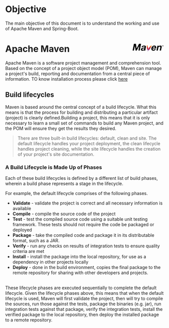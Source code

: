# Objective
The main objective of this document is to understand the working and use of Apache Maven and Spring-Boot. 

# Apache Maven  <img src="https://github.com/adsingh007/maven-springboot.md/blob/main/maven-logo-black-on-white.png" align="right" width="20%">

Apache Maven is a software project management and comprehension tool. Based on the concept of a project object model (POM), Maven can manage a project's build, reporting and documentation from a central piece of information.
TO know installation process please click [here](https://github.com/adsingh007/maven-springboot.md/blob/main/Installation-process.md)

## Build lifecycles

Maven is based around the central concept of a build lifecycle. What this means is that the process for building and distributing a particular artifact (project) is clearly defined.Building a project, this means that it is only necessary to learn a small set of commands to build any Maven project, and the POM will ensure they get the results they desired.<br/>
>There are three built-in build lifecycles: default, clean and site. The default lifecycle handles your project deployment, the clean lifecycle handles project cleaning, while the site lifecycle handles the creation of your project's site documentation.

### A Build Lifecycle is Made Up of Phases
Each of these build lifecycles is defined by a different list of build phases, wherein a build phase represents a stage in the lifecycle.

For example, the default lifecycle comprises of the following phases.
- **Validate** - validate the project is correct and all necessary information is available
- **Compile** - compile the source code of the project
- **Test** - test the compiled source code using a suitable unit testing framework. These tests should not require the code be packaged or deployed
- **Package** - take the compiled code and package it in its distributable format, such as a JAR.
- **Verify** - run any checks on results of integration tests to ensure quality criteria are met
- **Install** - install the package into the local repository, for use as a dependency in other projects locally
- **Deploy** - done in the build environment, copies the final package to the remote repository for sharing with other developers and projects.<br/>
<br/>
These lifecycle phases are executed sequentially to complete the default lifecycle. Given the lifecycle phases above, this means that when the default lifecycle is used, Maven will first validate the project, then will try to compile the sources, run those against the tests, package the binaries (e.g. jar), run integration tests against that package, verify the integration tests, install the verified package to the local repository, then deploy the installed package to a remote repository.

